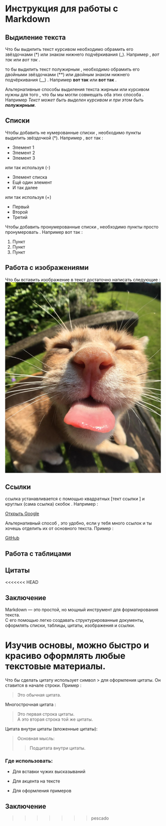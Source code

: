 # Инструкция для работы с Markdown

## Выдиление текста

Что бы выдилить текст курсивом необходимо обрамить его звёздочками (*) или знаком нижнего подчёркивания (_). Например , *вот так* или _вот так_ .

то бы выдилить текст полужирным , необходимо обрамить его двойными звёздочками (**) или двойным знаком нижнего подчёркивания (__) . Например **вот так** или __вот так__ .

Альтернативные способы выдиления текста жирным или курсивом нужны для того , что бы мы могли совмещать оба этих способа . Например _Текст может быть выделен курсивом и при этом быть **полужирным**_.

## Списки

Чтобы добавить не нумерованные списки , необходимо пункты выдилить звёздочкой (*). Например , вот так :
* Элемент 1
* Элемент 2
* Элемент 3

или так используя (-)

- Элемент списка
- Ещё один элемент
- И так далее

или так используя (+)

+ Первый
+ Второй
+ Третий

Чтобы добавить пронумерованные списки , необходимо пункты просто пронумеровать . Например вот так :

1. Пункт
2. Пункт
3. Пункт

## Работа с изображениями

Что бы вставить изображение в текст достаточно написать следующие : ![Смешной кот!]( funny_cat.png.png)

## Ссылки

ссылка устанавливается с помощью квадратных [тект ссылки ] и круглых (сама ссылка) скобок . Например : 

[Открыть Google](https://www.google.com)

Альтернативный способ , это удобно, если у тебя много ссылок и ты хочешь отделить их от основного текста. Пример :

[GitHub][1]

[1]: https://github.com/SergejBorzow/HOOMWORCK-1

## Работа с таблицами

## Цитаты

<<<<<<< HEAD
## Заключение

Markdown — это простой, но мощный инструмент для форматирования текста.  
С его помощью легко создавать структурированные документы, оформлять списки, таблицы, цитаты, изображения и ссылки.

Изучив основы, можно быстро и красиво оформлять любые текстовые материалы.
=======
Что бы сделать цитату использует символ > для оформления цитаты. Он ставится в начале строки. Пример :

> Это обычная цитата.

 Многострочная цитата :

> Это первая строка цитаты.  
> А это вторая строка той же цитаты.

Цитата внутри цитаты (вложенные цитаты):

> Основная мысль:
>> Подцитата внутри цитаты.

### Где использовать:
* Для вставки чужих высказываний

* Для акцента на тексте

* Для оформления примеров

## Заключение
>>>>>>> pescado
